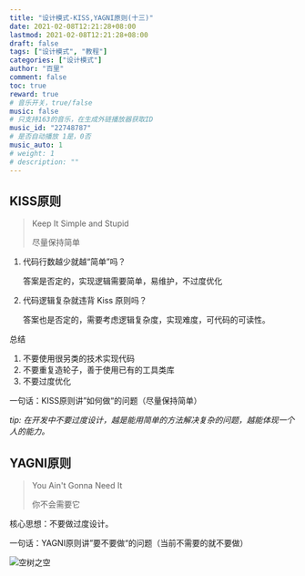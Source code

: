 ```yaml
---
title: "设计模式-KISS,YAGNI原则(十三)"
date: 2021-02-08T12:21:28+08:00
lastmod: 2021-02-08T12:21:28+08:00
draft: false
tags: ["设计模式", "教程"]
categories: ["设计模式"]
author: "百里"
comment: false
toc: true
reward: true
# 音乐开关，true/false
music: false
# 只支持163的音乐，在生成外链播放器获取ID
music_id: "22748787"
# 是否自动播放 1是，0否
music_auto: 1
# weight: 1
# description: ""
---
```




## KISS原则

> Keep It Simple and Stupid
>
> 尽量保持简单

1. 代码行数越少就越“简单”吗？

   答案是否定的，实现逻辑需要简单，易维护，不过度优化

2. 代码逻辑复杂就违背 Kiss 原则吗？

   ​	答案也是否定的，需要考虑逻辑复杂度，实现难度，可代码的可读性。

总结

1. 不要使用很另类的技术实现代码
2. 不要重复造轮子，善于使用已有的工具类库
3. 不要过度优化

一句话：KISS原则讲”如何做“的问题（尽量保持简单）

*tip: 在开发中不要过度设计，越是能用简单的方法解决复杂的问题，越能体现一个人的能力。*

## YAGNI原则

> You Ain't Gonna Need It 
>
> 你不会需要它

核心思想：不要做过度设计。

一句话：YAGNI原则讲”要不要做“的问题（当前不需要的就不要做）
















![空树之空](https://img.sgfoot.com/b/20210122112114.png?imageslim)